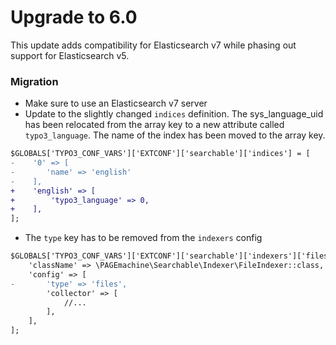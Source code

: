 # Upgrade to 6.0
This update adds compatibility for Elasticsearch v7 while phasing out support for Elasticsearch v5.

### Migration
- Make sure to use an Elasticsearch v7 server
- Update to the slightly changed `indices` definition. The sys_language_uid has been relocated from the array key to a new attribute called `typo3_language`. The name of the index has been moved to the array key.
```diff
$GLOBALS['TYPO3_CONF_VARS']['EXTCONF']['searchable']['indices'] = [
-    '0' => [
-       'name' => 'english'
-    ],
+    'english' => [
+        'typo3_language' => 0,
+    ],
];
```
- The `type` key has to be removed from the `indexers` config
```diff
$GLOBALS['TYPO3_CONF_VARS']['EXTCONF']['searchable']['indexers']['files'] = [
    'className' => \PAGEmachine\Searchable\Indexer\FileIndexer::class,
    'config' => [
-       'type' => 'files',
        'collector' => [
            //...
        ],
    ],
];
```
